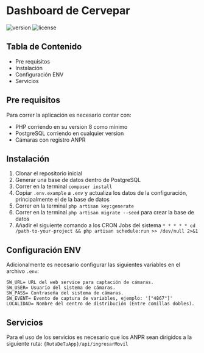 # Dashboard de Cervepar

![version](https://img.shields.io/badge/version-1.0.0-blue.svg) 
![license](https://img.shields.io/badge/license-MIT-blue.svg)

## Tabla de Contenido
* Pre requisitos
* Instalación
* Configuración ENV
* Servicios

## Pre requisitos

Para correr la aplicación es necesario contar con:

 - PHP corriendo en su version 8 como mínimo
 - PostgreSQL corriendo en cualquier version
 - Cámaras con registro ANPR


## Instalación
1. Clonar el repositorio inicial
2. Generar una base de datos dentro de PostgreSQL
3. Correr en la terminal `composer install`
4. Copiar `.env.example` a `.env` y actualiza los datos de la configuración, principalmente el de la base de datos
5. Correr en la terminal `php artisan key:generate`
6. Correr en la terminal `php artisan migrate --seed` para crear la base de datos
7. Añadir el siguiente comando a los CRON Jobs del sistema `* * * * * cd /path-to-your-project && php artisan schedule:run >> /dev/null 2>&1`

## Configuración ENV
Adicionalmente es necesario configurar las siguientes variables en el archivo `.env`:

    SW_URL= URL del web service para captación de cámaras.
    SW_USER= Usuario del sistema de cámaras.
    SW_PASS= Contraseña del sistema de cámaras.
    SW_EVENT= Evento de captura de variables, ejemplo: '["4867"]'
    LOCALIDAD= Nombre del centro de distribución (Entre comillas dobles).

## Servicios
Para el uso de los servicios es necesario que los ANPR sean dirigidos a la siguiente ruta:
`{RutaDeTuApp}/api/ingresarMovil`